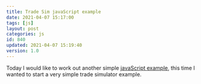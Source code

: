 ```yaml
---
title: Trade Sim javaScript example
date: 2021-04-07 15:17:00
tags: [js]
layout: post
categories: js
id: 840
updated: 2021-04-07 15:19:40
version: 1.0
---
```


Today I would like to work out another simple [javaScript example](/2021/04/02/js-javascript-example/), this time I wanted to start a very simple trade simulator example.

<!-- more -->
